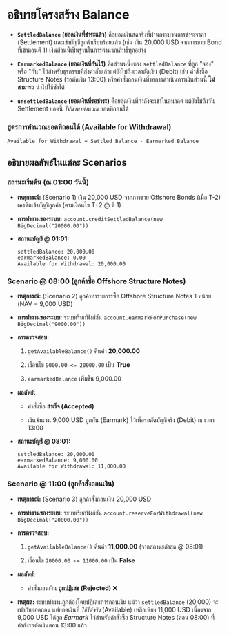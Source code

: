 # อธิบายโครงสร้าง Balance

-   **`SettledBalance` (ยอดเงินที่ชำระแล้ว)** คือยอดเงินสดจริงที่ผ่านกระบวนการชำระราคา (Settlement) และเข้าบัญชีลูกค้าเรียบร้อยแล้ว (เช่น เงิน 20,000 USD จากการขาย Bond ที่เข้าตอนตี 1) เงินส่วนนี้เป็นฐานในการคำนวณสิทธิ์ทุกอย่าง
        
-   **`EarmarkedBalance` (ยอดเงินที่กันไว้)** คือส่วนหนึ่งของ `settledBalance` ที่ถูก "จอง" หรือ "กัน" ไว้สำหรับธุรกรรมที่ส่งคำสั่งแล้วแต่ยังไม่ถึงเวลาตัดเงิน (Debit) เช่น คำสั่งซื้อ Structure Notes (รอตัดเงิน 13:00) หรือคำสั่งถอนเงินที่รอการดำเนินการเงินส่วนนี้ **ไม่สามารถ** นำไปใช้ซ้ำได้
     
-   **`unsettledBalance` (ยอดเงินที่รอชำระ)** คือยอดเงินที่กำลังจะเข้าในอนาคต แต่ยังไม่ถึงวัน Settlement ยอดนี้ _ไม่นำมาคำนวณ_ ยอดที่ถอนได้


### สูตรการคำนวณยอดที่ถอนได้ (Available for Withdrawal)

    Available for Withdrawal = Settled Balance - Earmarked Balance

## อธิบายผลลัพธ์ในแต่ละ Scenarios

### สถานะเริ่มต้น (ณ 01:00 วันนี้)

-   **เหตุการณ์:** (Scenario 1) เงิน 20,000 USD จากการขาย Offshore Bonds (เมื่อ T-2) เครดิตเข้าบัญชีลูกค้า (ตามเงื่อนไข T+2 @ ตี 1)
    
-   **การทำงานของระบบ:** `account.creditSettledBalance(new BigDecimal("20000.00"))`
    
-   **สถานะบัญชี @ 01:01:**
    
    ```
    settledBalance: 20,000.00
    earmarkedBalance: 0.00
    Available for Withdrawal: 20,000.00
    
    ```
    

### Scenario @ 08:00 (ลูกค้าซื้อ Offshore Structure Notes)

-   **เหตุการณ์:** (Scenario 2) ลูกค้าทำรายการซื้อ Offshore Structure Notes 1 หน่วย (NAV = 9,000 USD)
    
-   **การทำงานของระบบ:** ระบบเรียกฟังก์ชัน `account.earmarkForPurchase(new BigDecimal("9000.00"))`
    
-   **การตรวจสอบ:**
    
    1.  `getAvailableBalance()` คืนค่า **20,000.00**
        
    2.  เงื่อนไข `9000.00 <= 20000.00` เป็น **True**
        
    3.  `earmarkedBalance` เพิ่มขึ้น 9,000.00
        
-   **ผลลัพธ์:**
    
    -   คำสั่งซื้อ **สำเร็จ (Accepted)**
        
    -   เงินจำนวน 9,000 USD ถูกกัน (Earmark) ไว้เพื่อรอตัดบัญชีจริง (Debit) ณ เวลา 13:00
        
-   **สถานะบัญชี @ 08:01:**
    
    ```
    settledBalance: 20,000.00
    earmarkedBalance: 9,000.00
    Available for Withdrawal: 11,000.00
    
    ```
    

### Scenario @ 11:00 (ลูกค้าสั่งถอนเงิน)

-   **เหตุการณ์:** (Scenario 3) ลูกค้าสั่งถอนเงิน 20,000 USD
    
-   **การทำงานของระบบ:** ระบบเรียกฟังก์ชัน `account.reserveForWithdrawal(new BigDecimal("20000.00"))`
    
-   **การตรวจสอบ:**
    
    1.  `getAvailableBalance()` คืนค่า **11,000.00** (จากสถานะล่าสุด @ 08:01)
        
    2.  เงื่อนไข `20000.00 <= 11000.00` เป็น **False**
        
-   **ผลลัพธ์:**
    
    -   คำสั่งถอนเงิน **ถูกปฏิเสธ (Rejected)** ❌
        
-   **เหตุผล:** ระบบทำงานถูกต้องโดยปฏิเสธการถอนเงิน แม้ว่า `settledBalance` (20,000) จะเท่ากับยอดถอน แต่ยอดเงินที่ _ใช้ได้จริง_ (Available) เหลือเพียง 11,000 USD เนื่องจาก 9,000 USD ได้ถูก _Earmark_ ไว้สำหรับคำสั่งซื้อ Structure Notes (ตอน 08:00) ที่กำลังรอตัดเงินตอน 13:00 แล้ว
